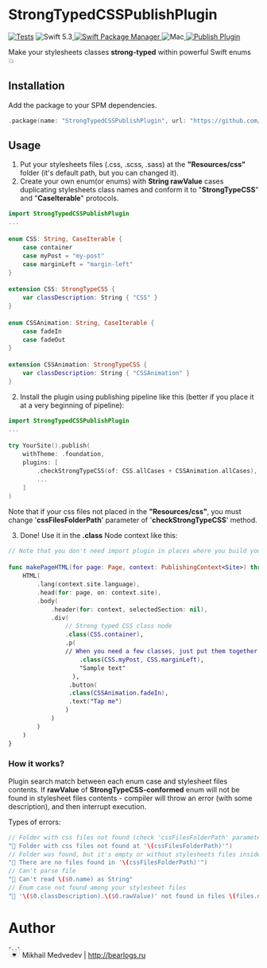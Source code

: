 # StrongTypedCSSPublishPlugin

[![Tests](https://github.com/c0dedbear/StrongTypedCSSPublishPlugin/actions/workflows/tests.yml/badge.svg)](https://github.com/c0dedbear/StrongTypedCSSPublishPlugin/actions/workflows/tests.yml)
![Swift 5.3](https://img.shields.io/badge/Swift-5.3-orange.svg)<a href="https://swift.org/package-manager">
<img src="https://img.shields.io/badge/SwiftPM-compatible-brightgreen.svg?style=flat" alt="Swift Package Manager" />
</a>![Mac](https://img.shields.io/badge/platforms-mac-brightgreen.svg?style=flat)<a href="https://github.com/JohnSundell/Publish">
<img src="https://img.shields.io/badge/Publish-Plugin-orange.svg?style=flat" alt="Publish Plugin" />
</a>

Make your stylesheets classes **strong-typed** within powerful Swift enums 💥

## Installation

Add the package to your SPM dependencies.

```swift
.package(name: "StrongTypedCSSPublishPlugin", url: "https://github.com/c0dedbear/StrongTypedCSSPublishPlugin", from: "0.1.0"),
```

## Usage

1. Put your stylesheets files (.css, .scss, .sass) at the **"Resources/css"** folder (it's default path, but you can changed it).
2. Create your own enum(or enums) with **String rawValue** cases duplicating stylesheets class names and conform it to "**StrongTypeCSS**" and "**CaseIterable**" protocols. 
```swift
import StrongTypedCSSPublishPlugin
...

enum CSS: String, CaseIterable {
	case container
	case myPost = "my-post"
	case marginLeft = "margin-left"
}

extension CSS: StrongTypeCSS {
	var classDescription: String { "CSS" }
}

enum CSSAnimation: String, CaseIterable {
	case fadeIn
	case fadeOut
}

extension CSSAnimation: StrongTypeCSS {
	var classDescription: String { "CSSAnimation" }
}
```

2. Install the plugin using publishing pipeline like this (better if you place it at a very beginning of pipeline):
```swift
import StrongTypedCSSPublishPlugin
...

try YourSite().publish(
	withTheme: .foundation,
	plugins: [
		.checkStrongTypeCSS(of: CSS.allCases + CSSAnimation.allCases),
		...
	]
)
```
Note that if your css files not placed  in the **"Resources/css"**, you must change '**cssFilesFolderPath**' parameter of '**checkStrongTypeCSS**' method.

3.  Done! Use it in the **.class** Node context like this:
```swift
// Note that you don't need import plugin in places where you build your HTML

func makePageHTML(for page: Page, context: PublishingContext<Site>) throws -> HTML {
	HTML(
		.lang(context.site.language),
		.head(for: page, on: context.site),
		.body(
			.header(for: context, selectedSection: nil),
			.div(
				// Strong typed CSS class node
				.class(CSS.container),
				.p(
				// When you need a few classes, just put them together separated with comma
					.class(CSS.myPost, CSS.marginLeft),
					"Sample text"
				  ),
				 .button(
				 .class(CSSAnimation.fadeIn),
				 .text("Tap me")
				)
			)
		)
	)
}
```

### How it works?
Plugin search match between each enum case and stylesheet files contents.  If **rawValue** of **StrongTypeCSS-conformed** enum will not be found in stylesheet files contents - compiler will throw an error (with some description), and then interrupt execution.

Types of errors:

```swift
// Folder with css files not found (check 'cssFilesFolderPath' parameter when installing plugin)
"🔴 Folder with css files not found at '\(cssFilesFolderPath)'")
// Folder was found, but it's empty or without stylesheets files inside.
"🔴 There are no files found in '\(cssFilesFolderPath)'")
// Can't parse file
"🔴 Can't read \($0.name) as String"
// Enum case not found among your stylesheet files
"🔴 '\($0.classDescription).\($0.rawValue)' not found in files \(files.names()) contents. Please check it's name or add it in stylesheets")
```
# Author
<img src="authorlogo.png" alt="logo"/> Mikhail Medvedev | http://bearlogs.ru
